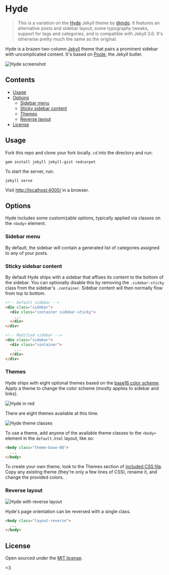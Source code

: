 # Hyde

> This is a variation on the [Hyde](http://hyde.getpoole.com/) Jekyll theme by [@mdo](https://twitter.com/mdo). It features an alternative posts and sidebar layout, some typography tweaks, support for tags and categories, and is compatible with Jekyll 3.0. It's otherwise pretty much the same as the original.


Hyde is a brazen two-column [Jekyll](http://jekyllrb.com) theme that pairs a prominent sidebar with uncomplicated content. It's based on [Poole](http://getpoole.com), the Jekyll butler.

![Hyde screenshot](https://cloud.githubusercontent.com/assets/3727684/12344311/b85c3dd4-baf0-11e5-939b-ef328c9cc38d.png)


## Contents

- [Usage](#usage)
- [Options](#options)
  - [Sidebar menu](#sidebar-menu)
  - [Sticky sidebar content](#sticky-sidebar-content)
  - [Themes](#themes)
  - [Reverse layout](#reverse-layout)
- [License](#license)


## Usage

Fork this repo and clone your fork locally. `cd` into the directory and run:

```
gem install jekyll jekyll-gist redcarpet
```

To start the server, run:

```
jekyll serve
```

Visit [http://localhost:4000/](http://localhost:4000/) in a browser.

## Options

Hyde includes some customizable options, typically applied via classes on the `<body>` element.


### Sidebar menu

By default, the sidebar will contain a generated list of categories assigned to any of your posts.


### Sticky sidebar content

By default Hyde ships with a sidebar that affixes its content to the bottom of the sidebar. You can optionally disable this by removing the `.sidebar-sticky` class from the sidebar's `.container`. Sidebar content will then normally flow from top to bottom.

```html
<!-- Default sidebar -->
<div class="sidebar">
  <div class="container sidebar-sticky">
    ...
  </div>
</div>

<!-- Modified sidebar -->
<div class="sidebar">
  <div class="container">
    ...
  </div>
</div>
```


### Themes

Hyde ships with eight optional themes based on the [base16 color scheme](https://github.com/chriskempson/base16). Apply a theme to change the color scheme (mostly applies to sidebar and links).

![Hyde in red](https://cloud.githubusercontent.com/assets/3727684/12344316/c0835ed4-baf0-11e5-9238-8ba761a75aa1.png)

There are eight themes available at this time.

![Hyde theme classes](https://f.cloud.github.com/assets/98681/1817044/e5b0ec06-6f68-11e3-83d7-acd1942797a1.png)

To use a theme, add anyone of the available theme classes to the `<body>` element in the `default.html` layout, like so:

```html
<body class="theme-base-08">
  ...
</body>
```

To create your own theme, look to the Themes section of [included CSS file](https://github.com/poole/hyde/blob/master/public/css/hyde.css). Copy any existing theme (they're only a few lines of CSS), rename it, and change the provided colors.

### Reverse layout

![Hyde with reverse layout](https://cloud.githubusercontent.com/assets/3727684/12344317/c29492d8-baf0-11e5-8d12-828dc0b97395.png)

Hyde's page orientation can be reversed with a single class.

```html
<body class="layout-reverse">
  ...
</body>
```


## License

Open sourced under the [MIT license](LICENSE.md).

<3
